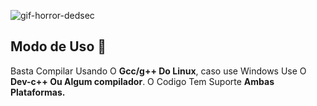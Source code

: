![gif-horror-dedsec](https://github.com/carbanak666/game-horror-C/assets/56926537/6dc8a388-6dba-4920-bcc5-edac142eca0b)

## Modo de Uso 📜

Basta Compilar Usando O **Gcc/g++ Do Linux**, caso use Windows Use O **Dev-c++ Ou Algum compilador**. O Codigo Tem Suporte **Ambas Plataformas.**
